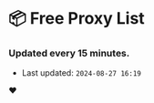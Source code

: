 # :package: Free Proxy List
### Updated every 15 minutes.

- Last updated: `2024-08-27 16:19`

:heart:
